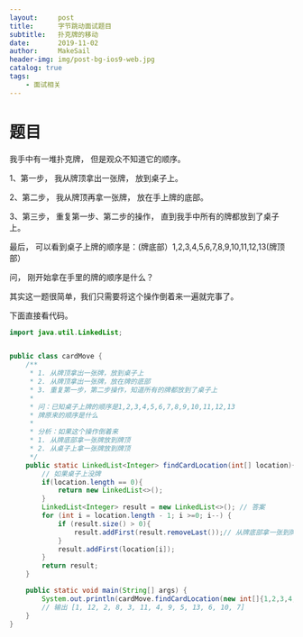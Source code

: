 ```yaml
---
layout:     post
title:      字节跳动面试题目
subtitle:   扑克牌的移动
date:       2019-11-02
author:     MakeSail
header-img: img/post-bg-ios9-web.jpg
catalog: true
tags:
    - 面试相关
---
```


# 题目

我手中有一堆扑克牌， 但是观众不知道它的顺序。

1、第一步， 我从牌顶拿出一张牌， 放到桌子上。

2、第二步， 我从牌顶再拿一张牌， 放在手上牌的底部。

3、第三步， 重复第一步、第二步的操作， 直到我手中所有的牌都放到了桌子上。

最后， 可以看到桌子上牌的顺序是：(牌底部）1,2,3,4,5,6,7,8,9,10,11,12,13(牌顶部）

问， 刚开始拿在手里的牌的顺序是什么？



其实这一题很简单，我们只需要将这个操作倒着来一遍就完事了。

下面直接看代码。

```java
import java.util.LinkedList;


public class cardMove {
    /**
     * 1. 从牌顶拿出一张牌，放到桌子上
     * 2. 从牌顶拿出一张牌，放在牌的底部
     * 3. 重复第一步，第二步操作，知道所有的牌都放到了桌子上
     *
     * 问：已知桌子上牌的顺序是1,2,3,4,5,6,7,8,9,10,11,12,13
     * 牌原来的顺序是什么
     *
     * 分析：如果这个操作倒着来
     * 1. 从牌底部拿一张牌放到牌顶
     * 2. 从桌子上拿一张牌放到牌顶
     */
    public static LinkedList<Integer> findCardLocation(int[] location){
        // 如果桌子上没牌
        if(location.length == 0){
            return new LinkedList<>();
        }
        LinkedList<Integer> result = new LinkedList<>(); // 答案
        for (int i = location.length - 1; i >=0; i--) {
            if (result.size() > 0){
                result.addFirst(result.removeLast());// 从牌底部拿一张到牌顶
            }
            result.addFirst(location[i]);
        }
        return result;
    }

    public static void main(String[] args) {
        System.out.println(cardMove.findCardLocation(new int[]{1,2,3,4,5,6,7,8,9,10,11,12,13}));
        // 输出 [1, 12, 2, 8, 3, 11, 4, 9, 5, 13, 6, 10, 7]
    }
}
```